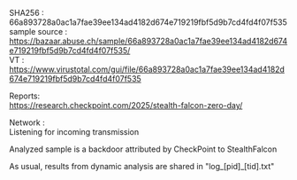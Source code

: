 SHA256 : 66a893728a0ac1a7fae39ee134ad4182d674e719219fbf5d9b7cd4fd4f07f535  
sample source : https://bazaar.abuse.ch/sample/66a893728a0ac1a7fae39ee134ad4182d674e719219fbf5d9b7cd4fd4f07f535/  
VT : https://www.virustotal.com/gui/file/66a893728a0ac1a7fae39ee134ad4182d674e719219fbf5d9b7cd4fd4f07f535  

Reports:  
https://research.checkpoint.com/2025/stealth-falcon-zero-day/  

Network :  
Listening for incoming transmission  

Analyzed sample is a backdoor attributed by CheckPoint to StealthFalcon  

As usual, results from dynamic analysis are shared in "log_[pid]_[tid].txt"  
